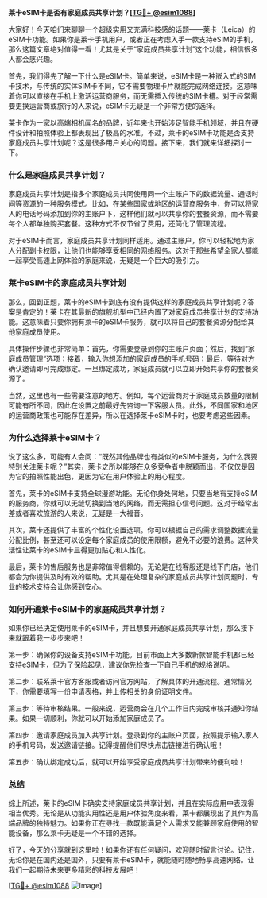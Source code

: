 **莱卡eSIM卡是否有家庭成员共享计划？[[TG💪+ @esim1088](https://t.me/s/esim1088)]**

大家好！今天咱们来聊聊一个超级实用又充满科技感的话题——莱卡（Leica）的eSIM卡功能。如果你是莱卡手机用户，或者正在考虑入手一款支持eSIM的手机，那么这篇文章绝对值得一看！尤其是关于“家庭成员共享计划”这个功能，相信很多人都会感兴趣。

首先，我们得先了解一下什么是eSIM卡。简单来说，eSIM卡是一种嵌入式的SIM卡技术，与传统的实体SIM卡不同，它不需要物理卡片就能完成网络连接。这意味着你可以直接在手机上激活运营商服务，而无需插入传统的SIM卡槽。对于经常需要更换运营商或旅行的人来说，eSIM卡无疑是一个非常方便的选择。

莱卡作为一家以高端相机闻名的品牌，近年来也开始涉足智能手机领域，并且在硬件设计和拍照体验上都表现出了极高的水准。不过，莱卡的eSIM卡功能是否支持家庭成员共享计划呢？这是很多用户关心的问题。接下来，我们就来详细探讨一下。

### **什么是家庭成员共享计划？**

家庭成员共享计划是指多个家庭成员共同使用同一个主账户下的数据流量、通话时间等资源的一种服务模式。比如，在某些国家或地区的运营商服务中，你可以将家人的电话号码添加到你的主账户下，这样他们就可以共享你的套餐资源，而不需要每个人都单独购买套餐。这种方式不仅节省了费用，还简化了管理流程。

对于eSIM卡而言，家庭成员共享计划同样适用。通过主账户，你可以轻松地为家人分配副卡权限，让他们也能够享受相同的网络服务。这对于那些希望全家人都能一起享受高速上网体验的家庭来说，无疑是一个巨大的吸引力。

### **莱卡eSIM卡的家庭成员共享计划**

那么，回到正题，莱卡的eSIM卡到底有没有提供这样的家庭成员共享计划呢？答案是肯定的！莱卡在其最新的旗舰机型中已经内置了对家庭成员共享计划的支持功能。这意味着只要你拥有莱卡的eSIM卡服务，就可以将自己的套餐资源分配给其他家庭成员使用。

具体操作步骤也非常简单：首先，你需要登录到你的主账户页面；然后，找到“家庭成员管理”选项；接着，输入你想添加的家庭成员的手机号码；最后，等待对方确认邀请即可完成绑定。一旦绑定成功，家庭成员就可以立即开始共享你的套餐资源了。

当然，这里也有一些需要注意的地方。例如，每个运营商对于家庭成员数量的限制可能有所不同，因此在设置之前最好先咨询一下客服人员。此外，不同国家和地区的运营商政策也可能存在差异，所以在选择莱卡eSIM卡时，也要考虑这些因素。

### **为什么选择莱卡eSIM卡？**

说了这么多，可能有人会问：“既然其他品牌也有类似的eSIM卡服务，为什么我要特别关注莱卡呢？”其实，莱卡之所以能够在众多竞争者中脱颖而出，不仅仅是因为它的拍照性能出色，更因为它在用户体验上的用心程度。

首先，莱卡的eSIM卡支持全球漫游功能。无论你身处何地，只要当地有支持eSIM的服务商，你就可以无缝切换到当地的网络，而无需担心信号问题。这对于经常出差或者喜欢旅游的人来说，无疑是一大福音。

其次，莱卡还提供了丰富的个性化设置选项。你可以根据自己的需求调整数据流量分配比例，甚至还可以设定每个家庭成员的使用限额，避免不必要的浪费。这种灵活性让莱卡的eSIM卡显得更加贴心和人性化。

最后，莱卡的售后服务也是非常值得信赖的。无论是在线客服还是线下门店，他们都会为你提供及时有效的帮助。尤其是在处理复杂的家庭成员共享计划问题时，专业的技术支持会让你感到安心。

### **如何开通莱卡eSIM卡的家庭成员共享计划？**

如果你已经决定使用莱卡的eSIM卡，并且想要开通家庭成员共享计划，那么接下来就跟着我一步步来吧！

第一步：确保你的设备支持eSIM卡功能。目前市面上大多数新款智能手机都已经支持eSIM卡，但为了保险起见，建议你先检查一下自己手机的规格说明。

第二步：联系莱卡官方客服或者访问官方网站，了解具体的开通流程。通常情况下，你需要填写一份申请表格，并上传相关的身份证明文件。

第三步：等待审核结果。一般来说，运营商会在几个工作日内完成审核并通知你结果。如果一切顺利，你就可以开始添加家庭成员了。

第四步：邀请家庭成员加入共享计划。登录到你的主账户页面，按照提示输入家人的手机号码，发送邀请链接。记得提醒他们尽快点击链接进行确认哦！

第五步：确认绑定成功后，就可以开始享受家庭成员共享计划带来的便利啦！

### **总结**

综上所述，莱卡的eSIM卡确实支持家庭成员共享计划，并且在实际应用中表现得相当优秀。无论是从功能实用性还是用户体验角度来看，莱卡都展现出了其作为高端品牌的独特魅力。如果你正在寻找一款既能满足个人需求又能兼顾家庭使用的智能设备，那么莱卡无疑是一个不错的选择。

好了，今天的分享就到这里啦！如果你还有任何疑问，欢迎随时留言讨论。记住，无论你是在国内还是国外，只要有莱卡eSIM卡，就能随时随地畅享高速网络。让我们一起期待未来更多精彩的科技发展吧！

[[TG💪+ @esim1088](https://t.me/s/esim1088) ![Image](https://i.postimg.cc/4NQfJmqS/Snipaste-2025-05-13-00-14-12.png)]